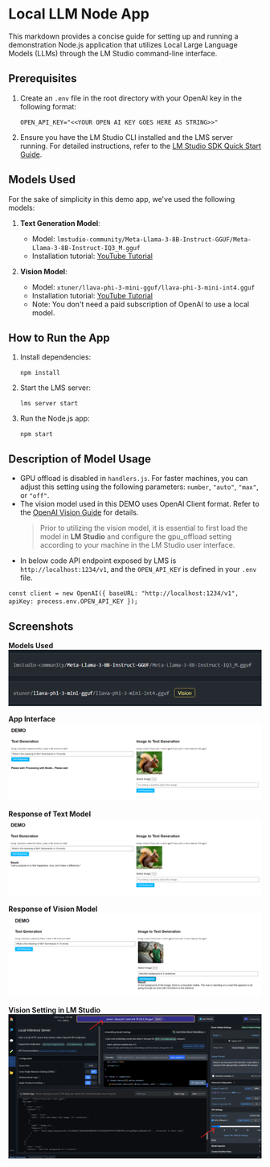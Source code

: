 # Local LLM Node App

This markdown provides a concise guide for setting up and running a demonstration Node.js application that utilizes Local Large Language Models (LLMs) through the LM Studio command-line interface.

## Prerequisites
1. Create an `.env` file in the root directory with your OpenAI key in the following format:
   ```
   OPEN_API_KEY="<<YOUR OPEN AI KEY GOES HERE AS STRING>>"
   ```

2. Ensure you have the LM Studio CLI installed and the LMS server running. For detailed instructions, refer to the [LM Studio SDK Quick Start Guide](https://lmstudio.ai/docs/lmstudio-sdk/quick-start#set-up-lm-studio-cli-lms).

## Models Used
For the sake of simplicity in this demo app, we've used the following models:

1. **Text Generation Model**:
   - Model: `lmstudio-community/Meta-Llama-3-8B-Instruct-GGUF/Meta-Llama-3-8B-Instruct-IQ3_M.gguf`
   - Installation tutorial: [YouTube Tutorial](https://www.youtube.com/watch?v=KtSdNwVkpWc)

2. **Vision Model**:
   - Model: `xtuner/llava-phi-3-mini-gguf/llava-phi-3-mini-int4.gguf`
   - Installation tutorial: [YouTube Tutorial](https://www.youtube.com/watch?v=HYfsuxRXb34)
   - Note: You don't need a paid subscription of OpenAI to use a local model.

## How to Run the App
1. Install dependencies:
   ```
   npm install
   ```

2. Start the LMS server:
   ```
   lms server start
   ```

3. Run the Node.js app:
   ```
   npm start
   ```

## Description of Model Usage
- GPU offload is disabled in `handlers.js`. For faster machines, you can adjust this setting using the following parameters: `number`, `"auto"`, `"max"`, or `"off"`.
- The vision model used in this DEMO uses OpenAI Client format. Refer to the [OpenAI Vision Guide](https://platform.openai.com/docs/guides/vision) for details.
  > Prior to utilizing the vision model, it is essential to first load the model in **LM Studio** and configure the gpu_offload setting according to your machine in the LM Studio user interface.
- In below code API endpoint exposed by LMS is `http://localhost:1234/v1`, and the `OPEN_API_KEY` is defined in your `.env` file. 
```
const client = new OpenAI({ baseURL: "http://localhost:1234/v1", apiKey: process.env.OPEN_API_KEY });
```

## Screenshots

**Models Used**
![Models used](./_docs/models.png)
     
**App Interface**
![App Interface](./_docs/processing.png)
     
**Response of Text Model**
![Response1](./_docs/response1.png)
    
**Response of Vision Model**
![Response2](./_docs/response2.png)
    
**Vision Setting in LM Studio**
![LM Studio](./_docs/vision_setting.png)
